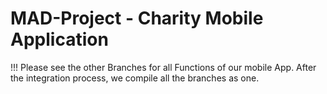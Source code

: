 # MAD-Project - Charity Mobile Application

!!! Please see the other Branches for all Functions of our mobile App. After the integration process, we compile all the branches as one.
